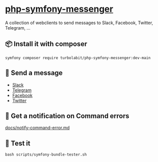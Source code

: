 # [php-symfony-messenger](https://github.com/TurboLabIt/php-symfony-messenger)

A collection of webclients to send messages to Slack, Facebook, Twitter, Telegram, ...


## 📦 Install it with composer

````shell
symfony composer require turbolabit/php-symfony-messenger:dev-main
````

## 💌 Send a message

- [Slack](https://github.com/TurboLabIt/php-symfony-messenger/blob/main/docs/slack.md)
- [Telegram](https://github.com/TurboLabIt/php-symfony-messenger/blob/main/docs/telegram.md)
- [Facebook](https://github.com/TurboLabIt/php-symfony-messenger/blob/main/docs/facebook.md)
- [Twitter](https://github.com/TurboLabIt/php-symfony-messenger/blob/main/docs/twitter.md)


## 🔔 Get a notification on Command errors

[docs/notify-command-error.md](https://github.com/TurboLabIt/php-symfony-messenger/blob/main/docs/notify-command-error.md)


## 🧪 Test it

````shell
bash scripts/symfony-bundle-tester.sh
````
